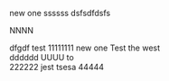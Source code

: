 new  one 
ssssss
dsfsdfdsfs

NNNN

dfgdf
test
11111111
new  one 
Test  the  west 	
dddddd
UUUU
to  
222222
jest tsesa
44444